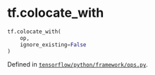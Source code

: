 <div itemscope itemtype="http://developers.google.com/ReferenceObject">
<meta itemprop="name" content="tf.colocate_with" />
<meta itemprop="path" content="Stable" />
</div>

# tf.colocate_with

``` python
tf.colocate_with(
    op,
    ignore_existing=False
)
```



Defined in [`tensorflow/python/framework/ops.py`](https://www.tensorflow.org/code/tensorflow/python/framework/ops.py).

